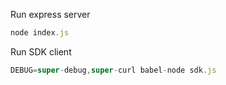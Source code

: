 Run express server
```js
node index.js
```

Run SDK client

```js
DEBUG=super-debug,super-curl babel-node sdk.js
```